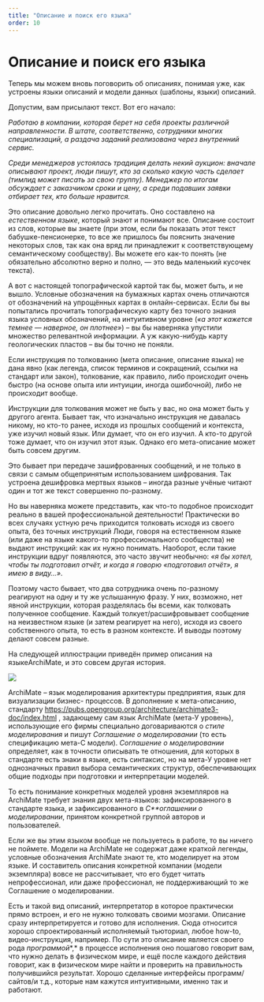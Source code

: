 ```yaml
---
title: "Описание и поиск его языка"
order: 10
---
```


# Описание и поиск его языка

Теперь мы можем вновь поговорить об описаниях, понимая уже, как устроены языки описаний и модели данных (шаблоны, языки) описаний.

Допустим, вам присылают текст. Вот его начало:

*Работаю в компании, которая берет на себя проекты различной направленности. В штате, соответственно, сотрудники многих специализаций, а раздача заданий реализована через внутренний сервис.*

*Среди менеджеров устоялась традиция делать некий аукцион: вначале описывают проект, люди пишут, кто за сколько какую часть сделает (тимлид может писать за свою группу). Менеджер по итогам обсуждает с заказчиком сроки и цену, а среди подавших заявки отбирает тех, кто больше нравится.*

Это описание довольно легко прочитать. Оно составлено на *естественном языке*, который знают и понимают все. Описание состоит из слов, которые вы знаете (при этом, если бы показать этот текст бабушке-пенсионерке, то все же пришлось бы пояснить значение некоторых слов, так как она вряд ли принадлежит к соответствующему семантическому сообществу). Вы можете его как-то понять (не обязательно абсолютно верно и полно, — это ведь маленький кусочек текста).

А вот с настоящей топографической картой так бы, может быть, и не вышло. Условные обозначения на бумажных картах очень отличаются от обозначений на упрощённых картах в онлайн-сервисах. Если бы вы попытались прочитать топографическую карту без точного знания языка условных обозначений, на интуитивном уровне (*«а этот кажется темнее — наверное, он плотнее»*) – вы бы наверняка упустили множество релевантной информации. А уж какую-нибудь карту геологических пластов – вы бы точно не поняли.

Если инструкция по толкованию (мета описание, описание языка) не дана явно (как легенда, список терминов и сокращений, ссылки на стандарт или закон), толкование, как правило, либо происходит очень быстро (на основе опыта или интуиции, иногда ошибочной), либо не происходит вообще.

Инструкции для толкования может не быть у вас, но она может быть у другого агента. Бывает так, что изначально инструкция не давалась никому, но кто-то ранее, исходя из прошлых сообщений и контекста, уже изучил новый язык. Или думает, что он его изучил. А кто-то другой тоже думает, что он изучил этот язык. Однако его мета-описание может быть совсем другим.

Это бывает при передаче зашифрованных сообщений, и не только в связи с самым общепринятым использованием шифрования. Так устроена дешифровка мертвых языков – иногда разные учёные читают один и тот же текст совершенно по-разному.

Но вы наверняка можете представить, как что-то подобное происходит реально в вашей профессиональной деятельности! Практически во всех случаях устную речь приходится толковать исходя из своего опыта, без точных инструкций Люди, говоря на естественном языке (или даже на языке какого-то профессионального сообщества) не выдают инструкций: как их нужно понимать. Наоборот, если такие инструкции вдруг появляются, это часто звучит необычно: *«я бы хотел, чтобы ты подготовил отчёт, и когда я говорю «подготовил отчёт», я имею в виду…»*.

Поэтому часто бывает, что два сотрудника очень по-разному реагируют на одну и ту же услышанную фразу. У них, возможно, нет явной инструкции, которая разделялась бы всеми, как толковать полученное сообщение. Каждый толкует/расшифровывает сообщение на неизвестном языке (и затем реагирует на него), исходя из своего собственного опыта, то есть в разном контексте. И выводы поэтому делают совсем разные.

На следующей иллюстрации приведён пример описания на языкеArchiMate, и это совсем другая история.

![](/ru/professional/rational-work/32.jpg)

ArchiMate – язык моделирования архитектуры предприятия, язык для визуализации бизнес- процессов. В дополнение к мета-описанию, стандарту [https](https://pubs.opengroup.org/architecture/archimate3-doc/index.html)[://](https://pubs.opengroup.org/architecture/archimate3-doc/index.html)[pubs](https://pubs.opengroup.org/architecture/archimate3-doc/index.html)[.](https://pubs.opengroup.org/architecture/archimate3-doc/index.html)[opengroup](https://pubs.opengroup.org/architecture/archimate3-doc/index.html)[.](https://pubs.opengroup.org/architecture/archimate3-doc/index.html)[org](https://pubs.opengroup.org/architecture/archimate3-doc/index.html)[/](https://pubs.opengroup.org/architecture/archimate3-doc/index.html)[architecture](https://pubs.opengroup.org/architecture/archimate3-doc/index.html)[/](https://pubs.opengroup.org/architecture/archimate3-doc/index.html)[archimate](https://pubs.opengroup.org/architecture/archimate3-doc/index.html)[3-](https://pubs.opengroup.org/architecture/archimate3-doc/index.html)[doc](https://pubs.opengroup.org/architecture/archimate3-doc/index.html)[/](https://pubs.opengroup.org/architecture/archimate3-doc/index.html)[index](https://pubs.opengroup.org/architecture/archimate3-doc/index.html)[.](https://pubs.opengroup.org/architecture/archimate3-doc/index.html)[html](https://pubs.opengroup.org/architecture/archimate3-doc/index.html) , задающему сам язык ArchiMate (мета-У уровень), использующие его фирмы специально договариваются о *стиле моделирования* и пишут *Соглашение о моделировании* (то есть спецификацию мета-С модели). *Соглашение о моделировании* определяет, как в точности описывать те отношения, для которых в стандарте есть знаки в языке, есть синтаксис, но на мета-У уровне нет однозначных правил выбора семантических структур, обеспечивающих общие подходы при подготовки и интерпретации моделей.

То есть понимание конкретных моделей уровня экземпляров на ArchiMate требует знания двух мета-языков: зафиксированного в стандарте языка, и зафиксированного в *C**оглашении о моделировании*, принятом конкретной группой авторов и пользователей.

Если же вы этим языком вообще не пользуетесь в работе, то вы ничего не поймете. Модели на ArchiMate не содержат даже краткой легенды, условные обозначения ArchiMate знают те, кто моделирует на этом языке. И составитель описания конкретной компании (модели экземпляра) вовсе не рассчитывает, что его будет читать непрофессионал, или даже профессионал, не поддерживающий то же Соглашение о моделировании.

Есть и такой вид описаний, интерпретатор в которое практически прямо встроен, и его не нужно толковать своими мозгами. Описание сразу интерпретируется и готово для исполнения. Сюда относится хорошо спроектированный исполняемый тьюториал, любое how-to, видео-инструкция, например. По сути это описание является своего рода *программой**,* в процессе исполнения оно пошагово говорит вам, что нужно делать в физическом мире, и ещё после каждого действия говорит, как в физическом мире найти и проверить на правильность получившийся результат. Хорошо сделанные интерфейсы программ/сайтов/и т.д., которые нам кажутся интуитивными, именно так и работают.
